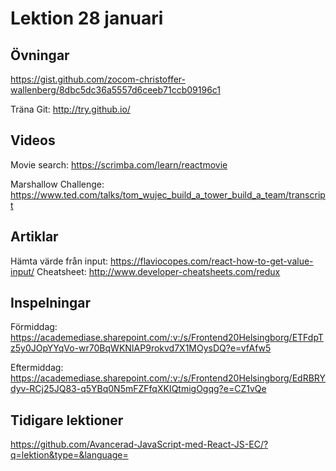 # Lektion 28 januari

## Övningar

https://gist.github.com/zocom-christoffer-wallenberg/8dbc5dc36a5557d6ceeb71ccb09196c1

Träna Git: http://try.github.io/

## Videos

Movie search: https://scrimba.com/learn/reactmovie

Marshallow Challenge: https://www.ted.com/talks/tom_wujec_build_a_tower_build_a_team/transcript

## Artiklar

Hämta värde från input: https://flaviocopes.com/react-how-to-get-value-input/
Cheatsheet: http://www.developer-cheatsheets.com/redux

## Inspelningar

Förmiddag: https://academediase.sharepoint.com/:v:/s/Frontend20Helsingborg/ETFdpTz5y0JOpYYqVo-wr70BqWKNIAP9rokvd7X1MOysDQ?e=vfAfw5

Eftermiddag: https://academediase.sharepoint.com/:v:/s/Frontend20Helsingborg/EdRBRYdyv-RCj25JQ83-q5YBq0N5mFZFfqXKIQtmigOgqg?e=CZ1vQe

## Tidigare lektioner

https://github.com/Avancerad-JavaScript-med-React-JS-EC/?q=lektion&type=&language=